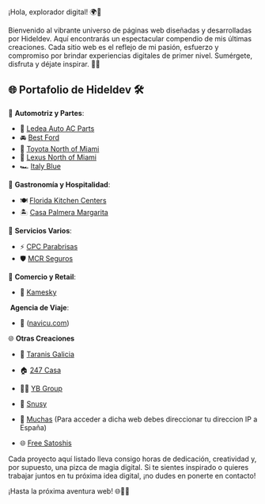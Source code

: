 ¡Hola, explorador digital! 🌍👋

Bienvenido al vibrante universo de páginas web diseñadas y desarrolladas por Hideldev. Aquí encontrarás un espectacular compendio de mis últimas creaciones. Cada sitio web es el reflejo de mi pasión, esfuerzo y compromiso por brindar experiencias digitales de primer nivel. Sumérgete, disfruta y déjate inspirar. 🚀🌟

## 🌐 **Portafolio de Hideldev** 🛠️

🚗 **Automotriz y Partes**:

- 💼 [Ledea Auto AC Parts](http://ledeaautoacparts.com/)
- 🚘 [Best Ford](https://www.bestfordinc.com/)
- 🚖 [Toyota North of Miami](http://toyotaofnorthmiami.com/)
- 🚙 [Lexus North of Miami](https://www.lexusofnorthmiami.com/)
- 🏎️ [Italy Blue](https://www.italyblueautosales.com/)

🍔 **Gastronomía y Hospitalidad**:

- 🍽️ [Florida Kitchen Centers](http://floridakitchencenters.com/)
- 🏝️ [Casa Palmera Margarita](https://casapalmerave.com/)

🔧 **Servicios Varios**:

- ⚡ [CPC Parabrisas](https://parabrisascpcsm.com/)
- 🛡️ [MCR Seguros](https://www.segurosmcr.com/)

🛒 **Comercio y Retail**:

- 🛒 [Kamesky](https://www.kamesky.net/)

️ **Agencia de Viaje**:

- 🌝 ([navicu.com](https://navicu.com/))

🌐 **Otras Creaciones**

- 🏢 [Taranis Galicia](https://taranisgalicia.com/)

- 🏠 [247 Casa](https://247.casa/)

- 👨‍🎓 [YB Group](https://ybgroup.es/)

- 🚬 [Snusy](https://snusy.es/)

- 💄 [Muchas](https://muchas.es/)  (Para acceder a dicha web debes direccionar tu direccion IP a España)

- 🌐 [Free Satoshis](https://freesatoshis.io/)

Cada proyecto aquí listado lleva consigo horas de dedicación, creatividad y, por supuesto, una pizca de magia digital. Si te sientes inspirado o quieres trabajar juntos en tu próxima idea digital, ¡no dudes en ponerte en contacto!

¡Hasta la próxima aventura web! 🌐🚀🎉

